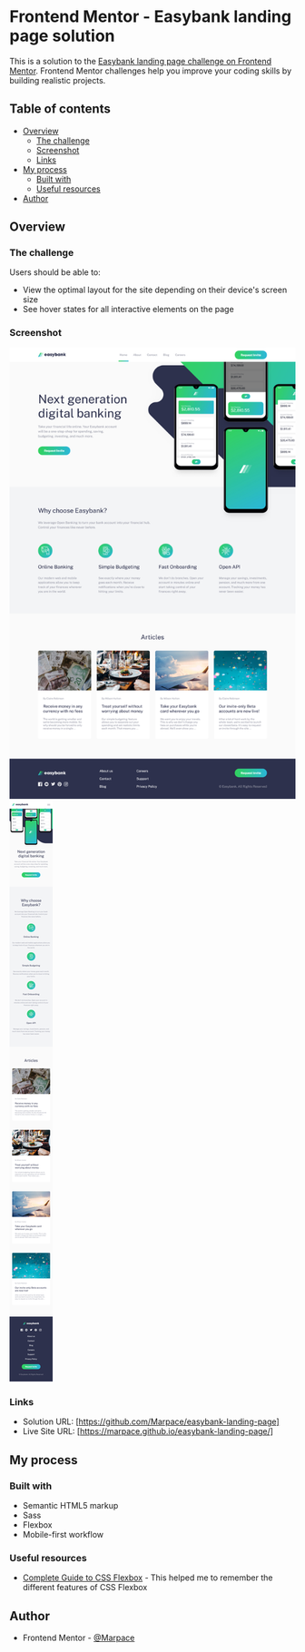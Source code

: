 # Frontend Mentor - Easybank landing page solution

This is a solution to the [Easybank landing page challenge on Frontend Mentor](https://www.frontendmentor.io/challenges/easybank-landing-page-WaUhkoDN). Frontend Mentor challenges help you improve your coding skills by building realistic projects. 

## Table of contents

- [Overview](#overview)
  - [The challenge](#the-challenge)
  - [Screenshot](#screenshot)
  - [Links](#links)
- [My process](#my-process)
  - [Built with](#built-with)
  - [Useful resources](#useful-resources)
- [Author](#author)

## Overview

### The challenge

Users should be able to:

- View the optimal layout for the site depending on their device's screen size
- See hover states for all interactive elements on the page

### Screenshot

![](./images/Screenshot-desktop.png)
![](./images/Screenshot-mobile.png)


### Links

- Solution URL: [https://github.com/Marpace/easybank-landing-page]
- Live Site URL: [https://marpace.github.io/easybank-landing-page/]
## My process

### Built with

- Semantic HTML5 markup
- Sass
- Flexbox
- Mobile-first workflow

### Useful resources

- [Complete Guide to CSS Flexbox](https://css-tricks.com/snippets/css/a-guide-to-flexbox/) - This helped me to remember the different features of CSS Flexbox

## Author

- Frontend Mentor - [@Marpace](https://www.frontendmentor.io/profile/Marpace)

